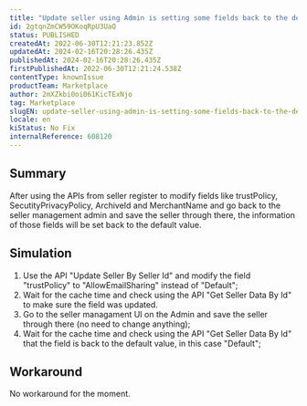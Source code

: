 ```yaml
---
title: "Update seller using Admin is setting some fields back to the default value after changing it via API"
id: 2gtqnZmCW59OKoqRpU3UaQ
status: PUBLISHED
createdAt: 2022-06-30T12:21:23.852Z
updatedAt: 2024-02-16T20:28:26.435Z
publishedAt: 2024-02-16T20:28:26.435Z
firstPublishedAt: 2022-06-30T12:21:24.538Z
contentType: knownIssue
productTeam: Marketplace
author: 2mXZkbi0oi061KicTExNjo
tag: Marketplace
slugEN: update-seller-using-admin-is-setting-some-fields-back-to-the-default-value-after-changing-it-via-api
locale: en
kiStatus: No Fix
internalReference: 608120
---
```


## Summary



After using the APIs from seller register to modify fields like trustPolicy, SecutityPrivacyPolicy, ArchiveId and MerchantName and go back to the seller management admin and save the seller through there, the information of those fields will be set back to the default value.



## Simulation



1. Use the API "Update Seller By Seller Id" and modify the field "trustPolicy" to "AllowEmailSharing" instead of "Default";
2. Wait for the cache time and check using the API "Get Seller Data By Id" to make sure the field was updated.
3. Go to the seller managament UI on the Admin and save the seller through there (no need to change anything);
4. Wait for the cache time and check using the API "Get Seller Data By Id" that the field is back to the default value, in this case "Default";



## Workaround


No workaround for the moment.


